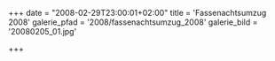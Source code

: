 +++
date = "2008-02-29T23:00:01+02:00"
title = 'Fassenachtsumzug 2008'
galerie_pfad = '2008/fassenachtsumzug_2008'
galerie_bild = '20080205_01.jpg'

+++

      